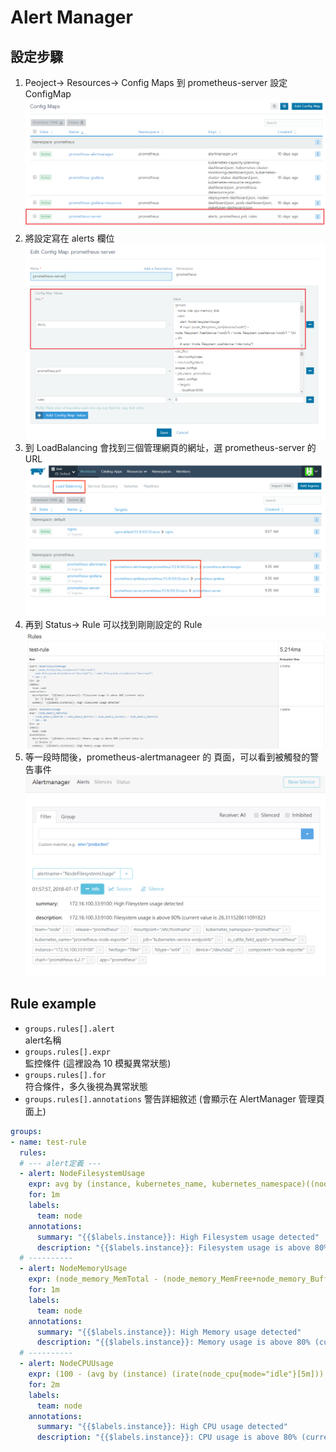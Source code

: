 # Alert Manager
## 設定步驟
1. Peoject-> Resources-> Config Maps
到 prometheus-server 設定 ConfigMap
![](./Alert_Manager/1.PNG)
2. 將設定寫在 alerts 欄位
![](Alert_Manager\2.png)
3. 到 LoadBalancing 會找到三個管理網頁的網址，選 prometheus-server 的 URL
![](Alert_Manager\3.PNG)
4. 再到 Status-> Rule 可以找到剛剛設定的 Rule
![](Alert_Manager\4.PNG)
5. 等一段時間後，prometheus-alertmanageer 的 頁面，可以看到被觸發的警告事件
![](Alert_Manager\5.PNG)


## Rule example
- `groups.rules[].alert`  
alert名稱  
- `groups.rules[].expr`  
監控條件  (這裡設為 10 模擬異常狀態)
- `groups.rules[].for`  
符合條件，多久後視為異常狀態
- `groups.rules[].annotations`
警告詳細敘述 (會顯示在 AlertManager 管理頁面上)
```yaml
groups:
- name: test-rule
  rules:
  # --- alert定義 ---
  - alert: NodeFilesystemUsage
    expr: avg by (instance, kubernetes_name, kubernetes_namespace)((node_filesystem_size{device="/dev/sda2"} - node_filesystem_free{device="/dev/sda2"}) / node_filesystem_size{device="/dev/sda2"} * 100) > 10  
    for: 1m
    labels:
      team: node
    annotations:
      summary: "{{$labels.instance}}: High Filesystem usage detected"
      description: "{{$labels.instance}}: Filesystem usage is above 80% (current value is: {{ $value }}"
  # ----------
  - alert: NodeMemoryUsage
    expr: (node_memory_MemTotal - (node_memory_MemFree+node_memory_Buffers+node_memory_Cached )) / node_memory_MemTotal * 100 > 80
    for: 1m
    labels:
      team: node
    annotations:
      summary: "{{$labels.instance}}: High Memory usage detected"
      description: "{{$labels.instance}}: Memory usage is above 80% (current value is: {{ $value }}"
  # ----------
  - alert: NodeCPUUsage
    expr: (100 - (avg by (instance) (irate(node_cpu{mode="idle"}[5m])) * 100)) > 80
    for: 2m
    labels:
      team: node
    annotations:
      summary: "{{$labels.instance}}: High CPU usage detected"
      description: "{{$labels.instance}}: CPU usage is above 80% (current value is: {{ $value }}"
```

